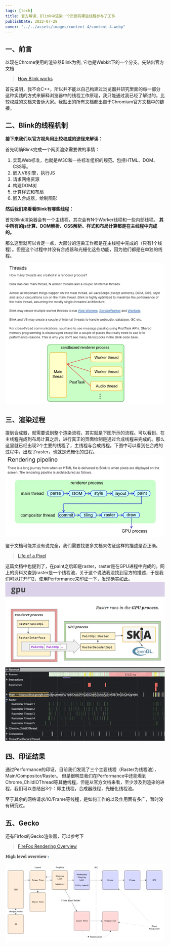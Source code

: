 ```yaml
---
tags: [tech]
title: 官方解读，Blink中渲染一个页面有哪些线程参与了工作
publishDate: 2022-07-28
cover: "../../assets/images/content-4/content-4.webp"
---
```

## 一、前言
以现在Chrome使用的渲染器Blink为例, 它也是Webkit下的一个分支。先贴出官方文档
> [How Blink works](https://docs.google.com/document/d/1aitSOucL0VHZa9Z2vbRJSyAIsAz24kX8LFByQ5xQnUg/edit#)

首先说明，我不会C++，所以并不能以自己构建过浏览器并研究里面的每一部分这种实践的方式来解释浏览器中的线程工作原理，我只能通过我已经了解过的，比较权威的文档来告诉大家。我贴出的所有文档都出自于Chromium官方文档中的链接。

## 二、Blink的线程机制

**接下来我们以官方视角用比较权威的途径来解读：**

首先明确Blink完成一个网页渲染需要做的事情：
1. 实现Web标准，也就是W3C和一些标准组织的规范。包括HTML、DOM、CSS等。
2. 嵌入V8引擎，执行JS
3. 请求网络资源
4. 构建DOM树
5. 计算样式和布局
6. 嵌入合成器，绘制图形

**然后我们来看看Blink有哪些线程：**

首先Blink渲染器会有一个主线程，其次会有N个Worker线程和一些内部线程。
**其中所有的js计算、DOM解析、CSS解析、样式和布局计算都是在主线程中完成的。**

那么这里就可以肯定一点，大部分的渲染工作都是在主线程中完成的（只有1个线程）。但是这个过程中并没有合成器和光栅化这些功能，因为他们都是在单独的线程。

![image.png](../../assets/images/content-4/content-4-1.webp)

## 三、渲染过程

提到合成器，就需要说到整个渲染流程，其实就是下图所示的流程。可以看到，在主线程完成到布局计算之后，进行真正的页面绘制是通过合成线程来完成的。那么这里就已经出现2个主要的线程了，主线程与合成线程。下图中可以看到在合成的过程中，出现了raster，也就是光栅化的过程。
![image.png](../../assets/images/content-4/content-4-2.webp)

鉴于文档可能并没有说完全，我们需要找更多文档来佐证这样的描述是否正确。
> [Life of a Pixel](https://docs.google.com/presentation/d/1boPxbgNrTU0ddsc144rcXayGA_WF53k96imRH8Mp34Y/edit#slide=id.ga884fe665f_64_906)

这篇文档中也提到了，在paint之后即是raster，raster是在GPU进程中完成的。网上的资料又查到raster是一个线程池，关于这个说法我没找到官方的描述，于是我们可以打开F12，使用Performance来印证一下，发现确实如此。
![image.png](../../assets/images/content-4/content-4-3.webp)
![image.png](../../assets/images/content-4/content-4-4.webp)

## 四、印证结果

通过Performance的印证，目前我们发现了三个主要线程（Raster为线程池），Main/Compositor/Raster。
但是很明显我们在Performance中还能看到Chrome_ChildIOThread等其他线程，但是从官方文档来看，至少涉及到渲染的进程，我们可以总结出3个：即主线程，合成器线程，光栅化线程池。

至于其余的网络请求/IO/Frame等线程，是如何工作的以及作用面有多广，暂时没有研究过。

## 五、Gecko

还有Firfox的Gecko渲染器，可以参考下

> [FireFox Rendering Overview](https://firefox-source-docs.mozilla.org/gfx/RenderingOverview.html)

![image.png](../../assets/images/content-4/content-4-5.webp)